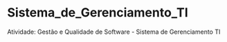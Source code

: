 # Sistema_de_Gerenciamento_TI
Atividade: Gestão e Qualidade de Software - Sistema de Gerenciamento TI
